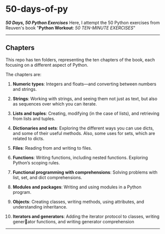 # 50-days-of-py
***50 Days, 50 Python Exercises***
Here, I attempt the 50 Python exercises from Reuven's book "**Python Workout**: *50 TEN-MINUTE EXERCISES*"

---

## Chapters
This repo has ten folders, representing the ten chapters of the book, each focusing on a different aspect of Python.

The chapters are:

1. **Numeric types**: Integers and floats—and converting between numbers and strings.

2. **Strings**: Working with strings, and seeing them not just as text, but also as
sequences over which you can iterate.
3. **Lists and tuples**: Creating, modifying (in the case of lists), and retrieving from
lists and tuples.

4. **Dictionaries and sets**: Exploring the different ways you can use dicts, and some
of their useful methods. Also, some uses for sets, which are related to dicts.

5. **Files**: Reading from and writing to files.

6. **Functions**: Writing functions, including nested functions. Exploring Python’s
scoping rules.

7. **Functional programming with comprehensions**: Solving problems with list, set,
and dict comprehensions.

8. **Modules and packages**: Writing and using modules in a Python program.

9. **Objects**: Creating classes, writing methods, using attributes, and understanding
inheritance.

10. **Iterators and generators**: Adding the iterator protocol to classes, writing generator functions, and writing generator comprehension

---
